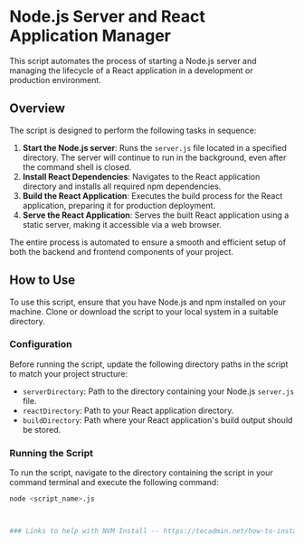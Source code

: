# Node.js Server and React Application Manager

This script automates the process of starting a Node.js server and managing the lifecycle of a React application in a development or production environment.

## Overview

The script is designed to perform the following tasks in sequence:
1. **Start the Node.js server**: Runs the `server.js` file located in a specified directory. The server will continue to run in the background, even after the command shell is closed.
2. **Install React Dependencies**: Navigates to the React application directory and installs all required npm dependencies.
3. **Build the React Application**: Executes the build process for the React application, preparing it for production deployment.
4. **Serve the React Application**: Serves the built React application using a static server, making it accessible via a web browser.

The entire process is automated to ensure a smooth and efficient setup of both the backend and frontend components of your project.

## How to Use

To use this script, ensure that you have Node.js and npm installed on your machine. Clone or download the script to your local system in a suitable directory.

### Configuration

Before running the script, update the following directory paths in the script to match your project structure:
- `serverDirectory`: Path to the directory containing your Node.js `server.js` file.
- `reactDirectory`: Path to your React application directory.
- `buildDirectory`: Path where your React application's build output should be stored.

### Running the Script

To run the script, navigate to the directory containing the script in your command terminal and execute the following command:
```bash
node <script_name>.js



### Links to help with NVM Install -- https://tecadmin.net/how-to-install-nvm-on-ubuntu-20-04/
